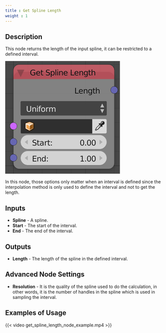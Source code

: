 ```yaml
---
title : Get Spline Length
weight : 1
---
```


## Description

This node returns the length of the input spline, it can be restricted
to a defined interval.

![image](get_spline_length_node.png)

In this node, those options only matter when an interval is defined
since the interpolation method is only used to define the interval and
not to get the length.

## Inputs

  - **Spline** - A spline.
  - **Start** - The start of the interval.
  - **End** - The end of the interval.

## Outputs

  - **Length** - The length of the spline in the defined interval.

## Advanced Node Settings

  - **Resolution** - It is the quality of the spline used to do the
    calculation, in other words, it is the number of handles in the
    spline which is used in sampling the interval.

## Examples of Usage

{{< video get_spline_length_node_example.mp4 >}}
